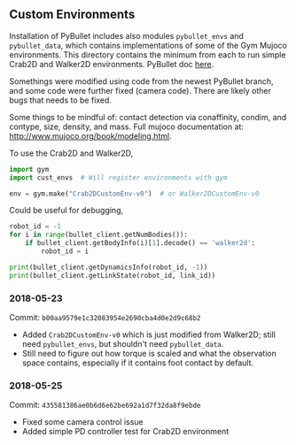 ## Custom Environments

Installation of PyBullet includes also modules `pybullet_envs` and `pybullet_data`,
which contains implementations of some of the Gym Mujoco environments.  This directory contains the minimum from each to run simple Crab2D and Walker2D environments. PyBullet doc [here](https://docs.google.com/document/d/10sXEhzFRSnvFcl3XxNGhnD4N2SedqwdAvK3dsihxVUA/edit#heading=h.2ye70wns7io3).

Somethings were modified using code from the newest PyBullet branch, and some code were further fixed (camera code).  There are likely other bugs that needs to be fixed.

Some things to be mindful of: contact detection via conaffinity, condim, and contype, size, density, and mass. Full mujoco documentation at: http://www.mujoco.org/book/modeling.html.

To use the Crab2D and Walker2D,
```python
import gym
import cust_envs  # Will register environments with gym

env = gym.make("Crab2DCustomEnv-v0")  # or Walker2DCustomEnv-v0
```  

Could be useful for debugging,
```python
robot_id = -1
for i in range(bullet_client.getNumBodies()):
    if bullet_client.getBodyInfo(i)[1].decode() == 'walker2d':
        robot_id = i

print(bullet_client.getDynamicsInfo(robot_id, -1))
print(bullet_client.getLinkState(robot_id, link_id))
```

### 2018-05-23
Commit: `b00aa9579e1c32083954e2690cba4d0e2d9c68b2`
* Added `Crab2DCustomEnv-v0` which is just modified from Walker2D; still need `pybullet_envs`, but shouldn't need `pybullet_data`.
* Still need to figure out how torque is scaled and what the observation space contains, especially if it contains foot contact by default.

### 2018-05-25
Commit: `435581386ae0b6d6e62be692a1d7f32da8f9ebde`
* Fixed some camera control issue
* Added simple PD controller test for Crab2D environment